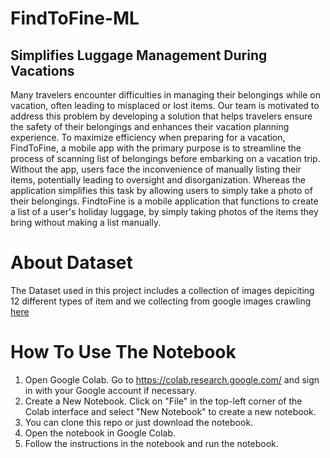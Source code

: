 # FindToFine-ML

## Simplifies Luggage Management During Vacations
Many travelers encounter difficulties in managing their belongings while on vacation, often leading to misplaced or lost items. Our team is motivated to address this problem by developing a solution that helps travelers ensure the safety of their belongings and enhances their vacation planning experience. To maximize efficiency when preparing for a vacation, FindToFine, a mobile app with the primary purpose is to streamline the process of scanning list of belongings before embarking on a vacation trip. Without the app, users face the inconvenience of manually listing their items, potentially leading to oversight and disorganization. Whereas the application simplifies this task by allowing users to simply take a photo of their belongings. FindtoFine is a mobile application that functions to create a list of a user's holiday luggage, by simply taking photos of the items they bring without making a list manually.

# About Dataset

The Dataset used in this project includes a collection of images depiciting 12  different types of item and we collecting from google images crawling [here](https://drive.google.com/drive/folders/1gLko6h3Dtmysw36p6k3DZpc1S9W3OD71)

# How To Use The Notebook
1. Open Google Colab. Go to https://colab.research.google.com/ and sign in with your Google account if necessary.
2. Create a New Notebook. Click on "File" in the top-left corner of the Colab interface and select "New Notebook" to create a new notebook.
3. You can clone this repo or just download the notebook.
4. Open the notebook in Google Colab.
5. Follow the instructions in the notebook and run the notebook.

